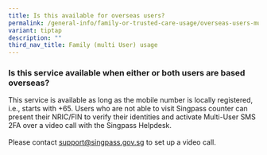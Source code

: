 ```yaml
---
title: Is this available for overseas users?
permalink: /general-info/family-or-trusted-care-usage/overseas-users-multi-user-2fa/
variant: tiptap
description: ""
third_nav_title: Family (multi User) usage
---
```

<h3>Is this service available when either or both users are based overseas?</h3>
<p>This service is available as long as the mobile number is locally registered,
i.e., starts with +65. Users who are not able to visit Singpass counter
can present their NRIC/FIN to verify their identities and activate Multi-User
SMS 2FA over a video call with the Singpass Helpdesk.
<br>
<br>Please contact <a href="mailto:support@singpass.gov.sg" rel="noopener noreferrer nofollow" target="_blank"><u>support@singpass.gov.sg</u></a> to
set up a video call.</p>